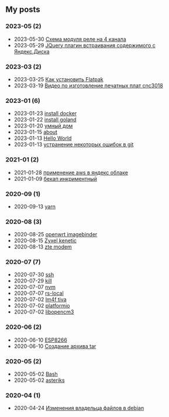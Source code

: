 ## My posts  
### **2023-05** (2)  
- 2023-05-30 [Схема модуля реле на 4 канала](http://localhost/2023/05/30/rele/)  
- 2023-05-29 [JQuery плагин встраивания содержимого с Яндекс.Диска](http://localhost/2023/05/29/JQuery-%D0%BF%D0%BB%D0%B0%D0%B3%D0%B8%D0%BD-%D0%B2%D1%81%D1%82%D1%80%D0%B0%D0%B8%D0%B2%D0%B0%D0%BD%D0%B8%D1%8F-%D1%81%D0%BE%D0%B4%D0%B5%D1%80%D0%B6%D0%B8%D0%BC%D0%BE%D0%B3%D0%BE-%D1%81-%D0%AF%D0%BD%D0%B4%D0%B5%D0%BA%D1%81-%D0%94%D0%B8%D1%81%D0%BA%D0%B0/)  
  
  
### **2023-03** (2)  
- 2023-03-25 [Как установить Flatpak](http://localhost/2023/03/25/install-flatpak/)  
- 2023-03-19 [Видео по изготовление печатных плат cnc3018](http://localhost/2023/03/19/cnc3018/)  
  
  
### **2023-01** (6)  
- 2023-01-23 [install docker](http://localhost/2023/01/23/install-docker/)  
- 2023-01-22 [install goland](http://localhost/2023/01/22/install-goland/)  
- 2023-01-20 [умный дом](http://localhost/2023/01/20/%D1%83%D0%BC%D0%BD%D1%8B%D0%B9-%D0%B4%D0%BE%D0%BC/)  
- 2023-01-15 [about](http://localhost/2023/01/15/about/)  
- 2023-01-13 [Hello World](http://localhost/2023/01/13/hello-world/)  
- 2023-01-13 [устранение некоторых ошибок в git](http://localhost/2023/01/13/git_error/)  
  
  
### **2021-01** (2)  
- 2021-01-28 [применение aws в яндекс облаке](http://localhost/2021/01/28/aws-yandex/)  
- 2021-01-09 [бекап инкриментный](http://localhost/2021/01/09/bekap/)  
  
  
### **2020-09** (1)  
- 2020-09-13 [yarn](http://localhost/2020/09/13/yarn/)  
  
  
### **2020-08** (3)  
- 2020-08-25 [openwrt imagebinder](http://localhost/2020/08/25/openwrt-imagebinder/)  
- 2020-08-15 [Zyxel kenetic](http://localhost/2020/08/15/Zyxel-kenetic/)  
- 2020-08-13 [zte modem](http://localhost/2020/08/13/zte-modem/)  
  
  
### **2020-07** (7)  
- 2020-07-30 [ssh](http://localhost/2020/07/30/ssh/)  
- 2020-07-29 [kill](http://localhost/2020/07/29/kill/)  
- 2020-07-07 [nvm](http://localhost/2020/07/07/nvm/)  
- 2020-07-07 [rs-local](http://localhost/2020/07/07/rs-local/)  
- 2020-07-02 [lm4f tiva](http://localhost/2020/07/02/lm4f-tiva/)  
- 2020-07-02 [platformio](http://localhost/2020/07/02/platformio/)  
- 2020-07-02 [libopencm3](http://localhost/2020/07/02/libopencm3/)  
  
  
### **2020-06** (2)  
- 2020-06-10 [ESP8266](http://localhost/2020/06/10/ESP8266/)  
- 2020-06-10 [Создание архива tar](http://localhost/2020/06/10/%D0%A1%D0%BE%D0%B7%D0%B4%D0%B0%D0%BD%D0%B8%D0%B5-%D0%B0%D1%80%D1%85%D0%B8%D0%B2%D0%B0-tar/)  
  
  
### **2020-05** (2)  
- 2020-05-02 [Bash](http://localhost/2020/05/02/Bash/)  
- 2020-05-02 [asteriks](http://localhost/2020/05/02/asteriks/)  
  
  
### **2020-04** (1)  
- 2020-04-24 [Изменения владельца файлов в debian](http://localhost/2020/04/24/debian/)  
  

